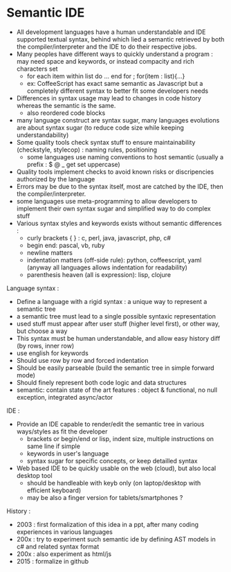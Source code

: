 # Semantic IDE

* All development languages have a human understandable and IDE supported textual syntax, behind which lied a semantic 
retrieved by both the compiler/interpreter and the IDE to do their respective jobs.
* Many peoples have different ways to quickly understand a program : may need space and keywords, or instead compacity and rich characters set
  * for each item within list do ... end for ; for(item : list){...}
  * ex: CoffeeScript has exact same semantic as Javascript but a completely different syntax to better fit some developers needs
* Differences in syntax usage may lead to changes in code history whereas the semantic is the same.
  * also reordered code blocks
* many language construct are syntax sugar, many languages evolutions are about syntax sugar (to reduce code size while keeping understandability)
* Some quality tools check syntax stuff to ensure maintainability (checkstyle, stylecop) : naming rules, positioning
  * some languages use naming conventions to host semantic (usually a prefix : $ @ _ get set uppercase)
* Quality tools implement checks to avoid known risks or discripencies authorized by the language
* Errors may be due to the syntax itself, most are catched by the IDE, then the compiler/interpreter.
* some languages use meta-programming to allow developers to implement their own syntax sugar and simplified way to do complex stuff
* Various syntax styles and keywords exists without semantic differences : 
  * curly brackets { } : c, perl, java, javascript, php, c#
  * begin end: pascal, vb, ruby
  * newline matters
  * indentation matters (off-side rule): python, coffeescript, yaml (anyway all languages allows indentation for readability)
  * parenthesis heaven (all is expression): lisp, clojure

Language syntax :
* Define a language with a rigid syntax : a unique way to represent a semantic tree
 * a semantic tree must lead to a single possible syntaxic representation
 * used stuff must appear after user stuff (higher level first), or other way, but choose a way
* This syntax must be human understandable, and allow easy history diff (by rows, inner row)
* use english for keywords
* Should use row by row and forced indentation
* Should be easily parseable (build the semantic tree in simple forward mode)
* Should finely represent both code logic and data structures
* semantic: contain state of the art features : object & functional, no null exception, integrated async/actor

IDE :
* Provide an IDE capable to render/edit the semantic tree in various ways/styles as fit the developer
  * brackets or begin/end or lisp, indent size, multiple instructions on same line if simple
  * keywords in user's language
  * syntax sugar for specific concepts, or keep detailled syntax
* Web based IDE to be quickly usable on the web (cloud), but also local desktop tool
  * should be handleable with keyb only (on laptop/desktop with efficient keyboard)
  * may be also a finger version for tablets/smartphones ?

History :
* 2003 : first formalization of this idea in a ppt, after many coding experiences in various languages
* 200x : try to experiment such semantic ide by defining AST models in c# and related syntax format
* 200x : also experiment as html/js
* 2015 : formalize in github
